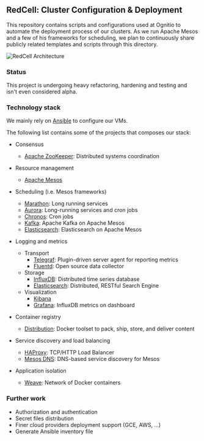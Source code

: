 ## RedCell: Cluster Configuration & Deployment

This repository contains scripts and configurations used at Ognitio to
automate the deployment process of our clusters. As we run Apache Mesos
and a few of his frameworks for scheduling, we plan to continuously
share publicly related templates and scripts through this directory.

![RedCell Architecture](http://i.imgur.com/rVyyk43.jpg)

### Status

This project is undergoing heavy refactoring, hardening and testing
and isn't even considered alpha.

### Technology stack

We mainly rely on [Ansible](https://github.com/ansible/ansible) to
configure our VMs. 

The following list contains some of the projects that composes our
stack: 

- Consensus
    - [Apache ZooKeeper](https://zookeeper.apache.org/): Distributed systems coordination

- Resource management
    - [Apache Mesos](http://mesos.apache.org/)

- Scheduling (i.e. Mesos frameworks)
    - [Marathon](https://mesosphere.github.io/marathon/): Long running services
    - [Aurora](http://aurora.apache.org/): Long-running services and cron jobs
    - [Chronos](http://mesos.github.io/chronos/): Cron jobs
    - [Kafka](https://github.com/mesos/kafka): Apache Kafka on Apache Mesos
    - [Elasticsearch](https://github.com/mesos/elasticsearch): Elasticsearch on Apache Mesos

- Logging and metrics
    - Transport
        - [Telegraf](https://github.com/influxdb/telegraf): Plugin-driven server agent for reporting metrics
        - [Fluentd](http://www.fluentd.org/): Open source data collector
    - Storage
        - [InfluxDB](https://influxdb.com/): Distributed time series database
        - [Elasticsearch](https://www.elastic.co/): Distributed, RESTful Search Engine
    - Visualization
        - [Kibana](https://www.elastic.co/products/kibana)
        - [Grafana](http://grafana.org/): InfluxDB metrics on dashboard

- Container registry
    - [Distribution](https://github.com/docker/distribution): Docker toolset to pack, ship, store, and deliver content

- Service discovery and load balancing
    - [HAProxy](http://www.haproxy.org/): TCP/HTTP Load Balancer
    - [Mesos DNS](http://mesosphere.github.io/mesos-dns/): DNS-based service discovery for Mesos

- Application isolation
    - [Weave](http://weave.works/): Network of Docker containers

### Further work

- Authorization and authentication
- Secret files distribution
- Finer cloud providers deployment support (GCE, AWS, ...)
- Generate Ansible inventory file
